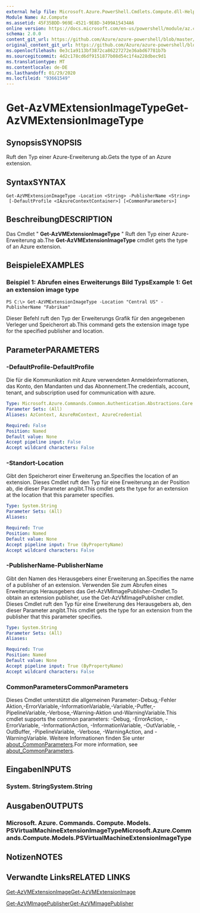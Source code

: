 ```yaml
---
external help file: Microsoft.Azure.PowerShell.Cmdlets.Compute.dll-Help.xml
Module Name: Az.Compute
ms.assetid: 45F35BDD-969E-4521-9E8D-3499A15434A6
online version: https://docs.microsoft.com/en-us/powershell/module/az.compute/get-azvmextensionimagetype
schema: 2.0.0
content_git_url: https://github.com/Azure/azure-powershell/blob/master/src/Compute/Compute/help/Get-AzVMExtensionImageType.md
original_content_git_url: https://github.com/Azure/azure-powershell/blob/master/src/Compute/Compute/help/Get-AzVMExtensionImageType.md
ms.openlocfilehash: 0e3c1a9113bf3872ca86227272e36abd67781b7b
ms.sourcegitcommit: 4d2c178cd6df9151877b08d54c1f4a228dbec9d1
ms.translationtype: MT
ms.contentlocale: de-DE
ms.lasthandoff: 01/29/2020
ms.locfileid: "93661549"
---
```

# <span data-ttu-id="c4e4e-101">Get-AzVMExtensionImageType</span><span class="sxs-lookup"><span data-stu-id="c4e4e-101">Get-AzVMExtensionImageType</span></span>

## <span data-ttu-id="c4e4e-102">Synopsis</span><span class="sxs-lookup"><span data-stu-id="c4e4e-102">SYNOPSIS</span></span>
<span data-ttu-id="c4e4e-103">Ruft den Typ einer Azure-Erweiterung ab.</span><span class="sxs-lookup"><span data-stu-id="c4e4e-103">Gets the type of an Azure extension.</span></span>

## <span data-ttu-id="c4e4e-104">Syntax</span><span class="sxs-lookup"><span data-stu-id="c4e4e-104">SYNTAX</span></span>

```
Get-AzVMExtensionImageType -Location <String> -PublisherName <String>
 [-DefaultProfile <IAzureContextContainer>] [<CommonParameters>]
```

## <span data-ttu-id="c4e4e-105">Beschreibung</span><span class="sxs-lookup"><span data-stu-id="c4e4e-105">DESCRIPTION</span></span>
<span data-ttu-id="c4e4e-106">Das Cmdlet " **Get-AzVMExtensionImageType** " Ruft den Typ einer Azure-Erweiterung ab.</span><span class="sxs-lookup"><span data-stu-id="c4e4e-106">The **Get-AzVMExtensionImageType** cmdlet gets the type of an Azure extension.</span></span>

## <span data-ttu-id="c4e4e-107">Beispiele</span><span class="sxs-lookup"><span data-stu-id="c4e4e-107">EXAMPLES</span></span>

### <span data-ttu-id="c4e4e-108">Beispiel 1: Abrufen eines Erweiterungs Bild Typs</span><span class="sxs-lookup"><span data-stu-id="c4e4e-108">Example 1: Get an extension image type</span></span>
```
PS C:\> Get-AzVMExtensionImageType -Location "Central US" -PublisherName "Fabrikam"
```

<span data-ttu-id="c4e4e-109">Dieser Befehl ruft den Typ der Erweiterungs Grafik für den angegebenen Verleger und Speicherort ab.</span><span class="sxs-lookup"><span data-stu-id="c4e4e-109">This command gets the extension image type for the specified publisher and location.</span></span>

## <span data-ttu-id="c4e4e-110">Parameter</span><span class="sxs-lookup"><span data-stu-id="c4e4e-110">PARAMETERS</span></span>

### <span data-ttu-id="c4e4e-111">-DefaultProfile</span><span class="sxs-lookup"><span data-stu-id="c4e4e-111">-DefaultProfile</span></span>
<span data-ttu-id="c4e4e-112">Die für die Kommunikation mit Azure verwendeten Anmeldeinformationen, das Konto, den Mandanten und das Abonnement.</span><span class="sxs-lookup"><span data-stu-id="c4e4e-112">The credentials, account, tenant, and subscription used for communication with azure.</span></span>

```yaml
Type: Microsoft.Azure.Commands.Common.Authentication.Abstractions.Core.IAzureContextContainer
Parameter Sets: (All)
Aliases: AzContext, AzureRmContext, AzureCredential

Required: False
Position: Named
Default value: None
Accept pipeline input: False
Accept wildcard characters: False
```

### <span data-ttu-id="c4e4e-113">-Standort</span><span class="sxs-lookup"><span data-stu-id="c4e4e-113">-Location</span></span>
<span data-ttu-id="c4e4e-114">Gibt den Speicherort einer Erweiterung an.</span><span class="sxs-lookup"><span data-stu-id="c4e4e-114">Specifies the location of an extension.</span></span>
<span data-ttu-id="c4e4e-115">Dieses Cmdlet ruft den Typ für eine Erweiterung an der Position ab, die dieser Parameter angibt.</span><span class="sxs-lookup"><span data-stu-id="c4e4e-115">This cmdlet gets the type for an extension at the location that this parameter specifies.</span></span>

```yaml
Type: System.String
Parameter Sets: (All)
Aliases:

Required: True
Position: Named
Default value: None
Accept pipeline input: True (ByPropertyName)
Accept wildcard characters: False
```

### <span data-ttu-id="c4e4e-116">-PublisherName</span><span class="sxs-lookup"><span data-stu-id="c4e4e-116">-PublisherName</span></span>
<span data-ttu-id="c4e4e-117">Gibt den Namen des Herausgebers einer Erweiterung an.</span><span class="sxs-lookup"><span data-stu-id="c4e4e-117">Specifies the name of a publisher of an extension.</span></span>
<span data-ttu-id="c4e4e-118">Verwenden Sie zum Abrufen eines Erweiterungs Herausgebers das Get-AzVMImagePublisher-Cmdlet.</span><span class="sxs-lookup"><span data-stu-id="c4e4e-118">To obtain an extension publisher, use the Get-AzVMImagePublisher cmdlet.</span></span>
<span data-ttu-id="c4e4e-119">Dieses Cmdlet ruft den Typ für eine Erweiterung des Herausgebers ab, den dieser Parameter angibt.</span><span class="sxs-lookup"><span data-stu-id="c4e4e-119">This cmdlet gets the type for an extension from the publisher that this parameter specifies.</span></span>

```yaml
Type: System.String
Parameter Sets: (All)
Aliases:

Required: True
Position: Named
Default value: None
Accept pipeline input: True (ByPropertyName)
Accept wildcard characters: False
```

### <span data-ttu-id="c4e4e-120">CommonParameters</span><span class="sxs-lookup"><span data-stu-id="c4e4e-120">CommonParameters</span></span>
<span data-ttu-id="c4e4e-121">Dieses Cmdlet unterstützt die allgemeinen Parameter:-Debug,-Fehler Aktion,-ErrorVariable,-InformationVariable,-Variable,-Puffer,-PipelineVariable,-Verbose,-Warning-Aktion und-WarningVariable.</span><span class="sxs-lookup"><span data-stu-id="c4e4e-121">This cmdlet supports the common parameters: -Debug, -ErrorAction, -ErrorVariable, -InformationAction, -InformationVariable, -OutVariable, -OutBuffer, -PipelineVariable, -Verbose, -WarningAction, and -WarningVariable.</span></span> <span data-ttu-id="c4e4e-122">Weitere Informationen finden Sie unter [about_CommonParameters](https://go.microsoft.com/fwlink/?LinkID=113216).</span><span class="sxs-lookup"><span data-stu-id="c4e4e-122">For more information, see [about_CommonParameters](https://go.microsoft.com/fwlink/?LinkID=113216).</span></span>

## <span data-ttu-id="c4e4e-123">Eingaben</span><span class="sxs-lookup"><span data-stu-id="c4e4e-123">INPUTS</span></span>

### <span data-ttu-id="c4e4e-124">System. String</span><span class="sxs-lookup"><span data-stu-id="c4e4e-124">System.String</span></span>

## <span data-ttu-id="c4e4e-125">Ausgaben</span><span class="sxs-lookup"><span data-stu-id="c4e4e-125">OUTPUTS</span></span>

### <span data-ttu-id="c4e4e-126">Microsoft. Azure. Commands. Compute. Models. PSVirtualMachineExtensionImageType</span><span class="sxs-lookup"><span data-stu-id="c4e4e-126">Microsoft.Azure.Commands.Compute.Models.PSVirtualMachineExtensionImageType</span></span>

## <span data-ttu-id="c4e4e-127">Notizen</span><span class="sxs-lookup"><span data-stu-id="c4e4e-127">NOTES</span></span>

## <span data-ttu-id="c4e4e-128">Verwandte Links</span><span class="sxs-lookup"><span data-stu-id="c4e4e-128">RELATED LINKS</span></span>

[<span data-ttu-id="c4e4e-129">Get-AzVMExtensionImage</span><span class="sxs-lookup"><span data-stu-id="c4e4e-129">Get-AzVMExtensionImage</span></span>](./Get-AzVMExtensionImage.md)

[<span data-ttu-id="c4e4e-130">Get-AzVMImagePublisher</span><span class="sxs-lookup"><span data-stu-id="c4e4e-130">Get-AzVMImagePublisher</span></span>](./Get-AzVMImagePublisher.md)


